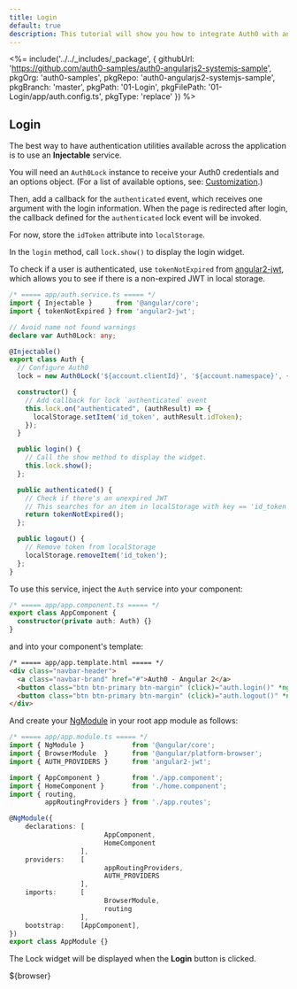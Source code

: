 ```yaml
---
title: Login
default: true
description: This tutorial will show you how to integrate Auth0 with angular2 to add authentication and authorization to your web app.
---
```


<%= include('../../_includes/_package', {
  githubUrl: 'https://github.com/auth0-samples/auth0-angularjs2-systemjs-sample',
  pkgOrg: 'auth0-samples',
  pkgRepo: 'auth0-angularjs2-systemjs-sample',
  pkgBranch: 'master',
  pkgPath: '01-Login',
  pkgFilePath: '01-Login/app/auth.config.ts',
  pkgType: 'replace'
}) %>

## Login

The best way to have authentication utilities available across the application is to use an **Injectable** service.

You will need an `Auth0Lock` instance to receive your Auth0 credentials and an options object. (For a list of available options, see: [Customization](https://github.com/auth0/lock#customization).)

Then, add a callback for the `authenticated` event, which receives one argument with the login information. When the page is redirected after login, the callback defined for the `authenticated` lock event will be invoked.

For now, store the `idToken` attribute into `localStorage`.

In the `login` method, call `lock.show()` to display the login widget.

To check if a user is authenticated, use `tokenNotExpired` from [angular2-jwt](https://github.com/auth0/angular2-jwt), which allows you to see if there is a non-expired JWT in local storage.

```typescript
/* ===== app/auth.service.ts ===== */
import { Injectable }      from '@angular/core';
import { tokenNotExpired } from 'angular2-jwt';

// Avoid name not found warnings
declare var Auth0Lock: any;

@Injectable()
export class Auth {
  // Configure Auth0
  lock = new Auth0Lock('${account.clientId}', '${account.namespace}', {});

  constructor() {
    // Add callback for lock `authenticated` event
    this.lock.on("authenticated", (authResult) => {
      localStorage.setItem('id_token', authResult.idToken);
    });
  }

  public login() {
    // Call the show method to display the widget.
    this.lock.show();
  };

  public authenticated() {
    // Check if there's an unexpired JWT
    // This searches for an item in localStorage with key == 'id_token'
    return tokenNotExpired();
  };

  public logout() {
    // Remove token from localStorage
    localStorage.removeItem('id_token');
  };
}
```

To use this service, inject the `Auth` service into your component:

```typescript
/* ===== app/app.component.ts ===== */
export class AppComponent {
  constructor(private auth: Auth) {}
}
```

and into your component's template:

```html
/* ===== app/app.template.html ===== */
<div class="navbar-header">
  <a class="navbar-brand" href="#">Auth0 - Angular 2</a>
  <button class="btn btn-primary btn-margin" (click)="auth.login()" *ngIf="!auth.authenticated()">Log In</button>
  <button class="btn btn-primary btn-margin" (click)="auth.logout()" *ngIf="auth.authenticated()">Log Out</button>
</div>
```

And create your [NgModule](https://angular.io/docs/ts/latest/guide/ngmodule.html) in your root app module as follows:

```typescript
/* ===== app/app.module.ts ===== */
import { NgModule }            from '@angular/core';
import { BrowserModule  }      from '@angular/platform-browser';
import { AUTH_PROVIDERS }      from 'angular2-jwt';

import { AppComponent }        from './app.component';
import { HomeComponent }       from './home.component';
import { routing,
         appRoutingProviders } from './app.routes';

@NgModule({
    declarations: [
                        AppComponent,
                        HomeComponent
                  ],
    providers:    [
                        appRoutingProviders,
                        AUTH_PROVIDERS
                  ],
    imports:      [
                        BrowserModule,
                        routing
                  ],
    bootstrap:    [AppComponent],
})
export class AppModule {}
```

The Lock widget will be displayed when the **Login** button is clicked.

${browser}

